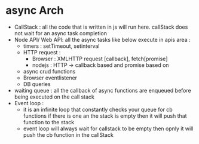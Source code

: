 # async Arch 

* CallStack : all the code that is written in js will run here. callStack does not wait for an async task completion
* Node API/ Web API: all the async tasks like below execute in apis area : 
  * timers : setTimeout, setinterval
  * HTTP request :
    * Browser : XMLHTTP request [callback], fetch[promise] 
    * nodejs : HTTP -> callback based and promise based on
  * async crud functions
  * Browser eventlistener 
  * DB queries 
* waiting queue :  all the callback of async functions are enqueued before being  executed on the call stack
* Event loop : 
  * it is an infinite loop that constantly checks your queue for cb functions if there is one an the stack is empty then it will push that function to the stack  
  * event loop will always wait for callstack to be empty then opnly it will push the cb function in the callStack 